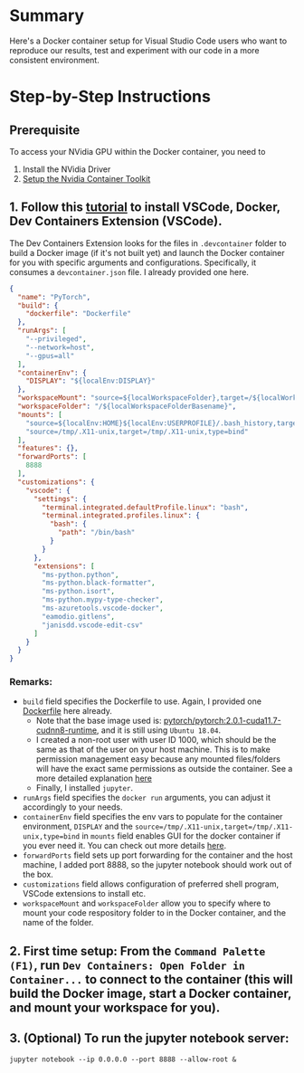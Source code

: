 # Summary

Here's a Docker container setup for Visual Studio Code users who want to reproduce our results, test and experiment with our code in a more consistent environment.

# Step-by-Step Instructions

## Prerequisite

To access your NVidia GPU within the Docker container, you need to

1. Install the NVidia Driver
2. [Setup the Nvidia Container Toolkit](https://docs.nvidia.com/datacenter/cloud-native/container-toolkit/latest/install-guide.html)

## 1. Follow this [tutorial](https://code.visualstudio.com/docs/devcontainers/tutorial) to install VSCode, Docker, Dev Containers Extension (VSCode).

The Dev Containers Extension looks for the files in `.devcontainer` folder to build a Docker image (if it's not built yet) and launch the Docker container for you with specific arguments and configurations. Specifically, it consumes a `devcontainer.json` file. I already provided one here.

```JSON
{
  "name": "PyTorch",
  "build": {
    "dockerfile": "Dockerfile"
  },
  "runArgs": [
    "--privileged",
    "--network=host",
    "--gpus=all"
  ],
  "containerEnv": {
    "DISPLAY": "${localEnv:DISPLAY}"
  },
  "workspaceMount": "source=${localWorkspaceFolder},target=/${localWorkspaceFolderBasename},type=bind",
  "workspaceFolder": "/${localWorkspaceFolderBasename}",
  "mounts": [
    "source=${localEnv:HOME}${localEnv:USERPROFILE}/.bash_history,target=/home/vscode/.bash_history,type=bind",
    "source=/tmp/.X11-unix,target=/tmp/.X11-unix,type=bind"
  ],
  "features": {},
  "forwardPorts": [
    8888
  ],
  "customizations": {
    "vscode": {
      "settings": {
        "terminal.integrated.defaultProfile.linux": "bash",
        "terminal.integrated.profiles.linux": {
          "bash": {
            "path": "/bin/bash"
          }
        }
      },
      "extensions": [
        "ms-python.python",
        "ms-python.black-formatter",
        "ms-python.isort",
        "ms-python.mypy-type-checker",
        "ms-azuretools.vscode-docker",
        "eamodio.gitlens",
        "janisdd.vscode-edit-csv"
      ]
    }
  }
}
```

### Remarks:
* `build` field specifies the Dockerfile to use. Again, I provided one [Dockerfile](Dockerfile) here already.
  * Note that the base image used is: [pytorch/pytorch:2.0.1-cuda11.7-cudnn8-runtime](https://hub.docker.com/layers/pytorch/pytorch/2.0.1-cuda11.7-cudnn8-runtime/images/sha256-82e0d379a5dedd6303c89eda57bcc434c40be11f249ddfadfd5673b84351e806?context=explore), and it is still using `Ubuntu 18.04`.
  * I created a non-root user with user ID 1000, which should be the same as that of the user on your host machine. This is to make permission management easy because any mounted files/folders will have the exact same permissions as outside the container. See a more detailed explanation [here](https://code.visualstudio.com/remote/advancedcontainers/add-nonroot-user#_creating-a-nonroot-user)
  * Finally, I installed `jupyter`.
* `runArgs` field specifies the `docker run` arguments, you can adjust it accordingly to your needs.
* `containerEnv` field specifies the env vars to populate for the container environment, `DISPLAY` and the `source=/tmp/.X11-unix,target=/tmp/.X11-unix,type=bind` in `mounts` field enables GUI for the docker container if you ever need it. You can check out more details [here](https://janert.me/guides/running-gui-applications-in-a-docker-container/).
* `forwardPorts` field sets up port forwarding for the container and the host machine, I added port 8888, so the jupyter notebook should work out of the box.
* `customizations` field allows configuration of preferred shell program, VSCode extensions to install etc.
* `workspaceMount` and `workspaceFolder` allow you to specify where to mount your code respository folder to in the Docker container, and the name of the folder.

## 2. First time setup: From the `Command Palette (F1)`, run `Dev Containers: Open Folder in Container...` to connect to the container (this will build the Docker image, start a Docker container, and mount your workspace for you).

## 3. (Optional) To run the jupyter notebook server:

```
jupyter notebook --ip 0.0.0.0 --port 8888 --allow-root &
```

